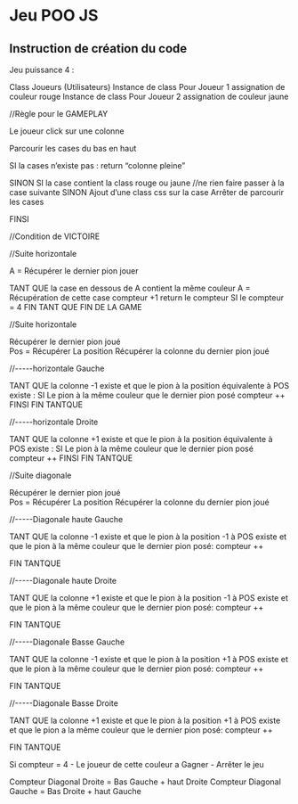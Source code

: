 # Jeu POO JS
## Instruction de création du code


Jeu puissance 4 : 


Class Joueurs (Utilisateurs)
    Instance de class Pour Joueur 1 assignation de couleur rouge
    Instance de class Pour Joueur 2 assignation de couleur jaune



//Règle pour le GAMEPLAY


Le joueur click sur une colonne

Parcourir les cases du bas en haut

SI la cases n’existe pas :
       	return “colonne pleine”
       
SINON SI la case contient la class rouge ou jaune
   	//ne rien faire passer à la case suivante
SINON
	Ajout d’une class css sur la case
   	Arrêter de parcourir les cases 

FINSI 


//Condition de VICTOIRE 



//Suite horizontale

A = Récupérer le dernier pion jouer

TANT QUE la case en dessous de A contient la même couleur 
    A = Récupération de cette case
compteur +1
return le compteur 
SI le compteur = 4 
FIN TANT QUE 
FIN DE LA GAME

//Suite horizontale 

Récupérer le dernier pion joué  
Pos = Récupérer La position
Récupérer  la colonne du dernier pion joué 

//-----horizontale Gauche

TANT QUE la colonne -1 existe et que le pion à la position équivalente à POS existe : 
    SI Le pion à la même couleur que le dernier pion posé
        compteur ++
    FINSI
FIN TANTQUE



//-----horizontale Droite

TANT QUE la colonne +1 existe et que le pion à la position équivalente à POS existe : 
    SI Le pion à la même couleur que le dernier pion posé
        compteur ++
FINSI
FIN TANTQUE
    
    





//Suite diagonale

Récupérer le dernier pion joué  
Pos = Récupérer La position
Récupérer  la colonne du dernier pion joué 


//-----Diagonale haute Gauche 

TANT QUE la colonne -1 existe et que le pion à la position -1 à POS existe et que le pion à la même couleur que le dernier pion posé: 
            compteur ++

FIN TANTQUE

//-----Diagonale haute Droite

TANT QUE la colonne +1 existe et que le pion à la position -1 à POS existe et que le pion à la même couleur que le dernier pion posé: 
            compteur ++

FIN TANTQUE

//-----Diagonale Basse Gauche 

TANT QUE la colonne -1 existe et que le pion à la position +1 à POS existe et que le pion à la même couleur que le dernier pion posé: 
            compteur ++

FIN TANTQUE

//-----Diagonale Basse Droite

TANT QUE la colonne +1 existe et que le pion à la position +1 à POS existe et que le pion a la même couleur que le dernier pion posé: 
            compteur ++

FIN TANTQUE




Si compteur = 4 
    - Le joueur de cette couleur a Gagner 
    - Arrêter le jeu


Compteur Diagonal Droite = Bas Gauche + haut Droite
Compteur Diagonal Gauche = Bas Droite + haut Gauche
